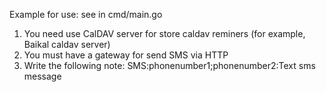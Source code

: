 Example for use: see in cmd/main.go

1. You need use CalDAV server for store caldav reminers (for example, Baikal caldav server)
2. You must have a gateway for send SMS via HTTP
3. Write the following note:
SMS:phonenumber1;phonenumber2:Text sms message
